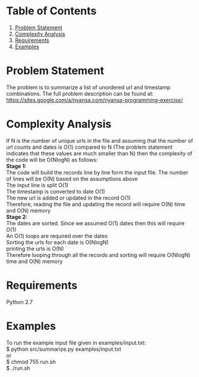 # Table of Contents
1. [Problem Statement](README.md#problem_statement)
2. [Complexity Analysis](README.md#complexity_analysis)
3. [Requirements](README.md#requirements)
4. [Examples](README.md#examples)

# Problem Statement
The problem is to summarize a list of unordered url and timestamp combinations. The full problem description can be found at:  
https://sites.google.com/a/nyansa.com/nyansa-programming-exercise/

# Complexity Analysis
If N is the number of unique urls in the file and assuming that the number of url counts and dates is O(1) compared to N (The problem statement indicates that these values are much smaller than N) then the complexity of the code will be O(NlogN) as follows:  
**Stage 1:**  
The code will build the records line by line form the input file. The number of lines will be O(N) based on the assumptions above  
The input line is split O(1)  
The timestamp is converted to date O(1)  
The new url is added or updated in the record O(1)  
Therefore, reading the file and updating the record will require O(N) time and O(N) memory  
**Stage 2:**  
The dates are sorted. Since we assumed O(1) dates then this will require O(1)  
An O(1) loops are required over the dates  
Sorting the urls for each date is O(NlogN)  
printing the urls is O(N)  
Therefore looping through all the records and sorting will require O(NlogN) time and O(N) memory
 
# Requirements
Python 2.7

# Examples
To run the example input file given in examples/input.txt:  
$ python src/summarize.py examples/input.txt  
or  
$ chmod 755 run.sh  
$ ./run.sh



